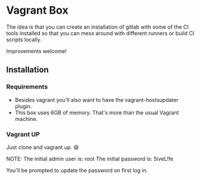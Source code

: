 # Vagrant Box

The idea is that you can create an installation of gitlab with some of the CI tools installed so that you can mess around with different runners or build CI scripts locally.

Improvements welcome!

## Installation

### Requirements

  * Besides vagrant you'll also want to have the vagrant-hostsupdater plugin. 
  * This box uses 6GB of memory. That's more than the usual Vagrant machine.

### Vagrant UP

Just clone and vagrant up. :smile:

NOTE: The initial admin user is: root
The initial password is: 5iveL!fe

You'll be prompted to update the password on first log in.
